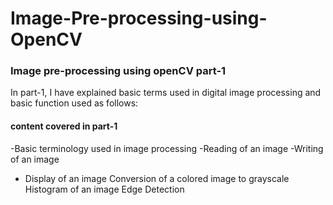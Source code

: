 # Image-Pre-processing-using-OpenCV
### Image pre-processing using openCV part-1
In part-1, I have explained basic terms used in digital image processing and basic function used as follows: 
#### content covered in part-1
-Basic terminology used in image processing
-Reading of an image 
-Writing of an image
* Display of an image
Conversion of a colored image to grayscale
Histogram of an image
Edge Detection 

